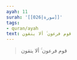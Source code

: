 ```yaml
---
ayah: 11
surah: '[[026|سورة]]'
tags:
- quran/ayah
text: قوم فرعون ۚ ألا يتقون
---
```

> قوم فرعون ۚ ألا يتقون
